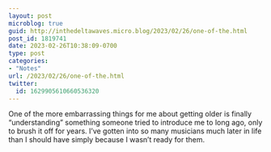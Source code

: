 ```yaml
---
layout: post
microblog: true
guid: http://inthedeltawaves.micro.blog/2023/02/26/one-of-the.html
post_id: 1819741
date: 2023-02-26T10:38:09-0700
type: post
categories:
- "Notes"
url: /2023/02/26/one-of-the.html
twitter:
  id: 1629905610660536320
---
```

<p>One of the more embarrassing things for me about getting older is finally “understanding” something someone tried to introduce me to long ago, only to brush it off for years. I’ve gotten into so many musicians much later in life than I should have simply because I wasn’t ready for them.</p>
